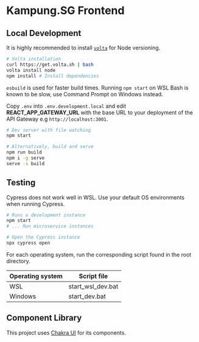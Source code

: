 # Kampung.SG Frontend

## Local Development

It is highly recommended to install [`volta`](https://volta.sh/) for Node versioning.

```sh
# Volta installation
curl https://get.volta.sh | bash
volta install node
npm install # Install dependencies
```

`esbuild` is used for faster build times. Running `npm start` on WSL Bash is known to be slow, use Command Prompt on Windows instead.

Copy `.env` into `.env.development.local` and edit **REACT_APP_GATEWAY_URL** with the base URL to your deployment of the API Gateway e.g `http://localhost:3001`.

```sh
# Dev server with file watching
npm start

# Alternatively, build and serve
npm run build
npm i -g serve
serve -s build
```

## Testing

Cypress does not work well in WSL. Use your default OS environments when running Cypress.

```sh
# Runs a development instance
npm start
# ... Run microservice instances

# Open the Cypress instance
npx cypress open
```

For each operating system, run the corresponding script found in the root directory.

| Operating system | Script file       |
| ---------------- | ----------------- |
| WSL              | start_wsl_dev.bat |
| Windows          | start_dev.bat     |

## Component Library

This project uses [Chakra UI](https://chakra-ui.com/) for its components.
